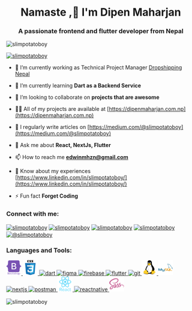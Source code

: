 <h1 align="center">Namaste ,🙏 I'm Dipen Maharjan</h1>
<h3 align="center">A passionate frontend and flutter developer from Nepal</h3>

<p align="left"> <img src="https://komarev.com/ghpvc/?username=slimpotatoboy&label=Profile%20views&color=0e75b6&style=flat" alt="slimpotatoboy" /> </p>

<p align="left"> <a href="https://twitter.com/slimpotatoboy" target="blank"><img src="https://img.shields.io/twitter/follow/slimpotatoboy?logo=twitter&style=for-the-badge" alt="slimpotatoboy" /></a> </p>

- 🔭 I’m currently working as Technical Project Manager [Dropshipping Nepal](https://dropshippingnepal.com/)

- 🌱 I’m currently learning **Dart as a Backend Service**

- 👯 I’m looking to collaborate on **projects that are awesome**

- 👨‍💻 All of my projects are available at [https://dipenmaharjan.com.np](https://dipenmaharjan.com.np)

- 📝 I regularly write articles on [https://medium.com/@slimpotatoboy](https://medium.com/@slimpotatoboy)

- 💬 Ask me about **React, NextJs, Flutter**

- 📫 How to reach me **edwinmhzn@gmail.com**

- 📄 Know about my experiences [https://www.linkedin.com/in/slimpotatoboy/](https://www.linkedin.com/in/slimpotatoboy/)

- ⚡ Fun fact **Forget Coding**

<h3 align="left">Connect with me:</h3>
<p align="left">
<a href="https://dev.to/slimpotatoboy" target="blank"><img align="center" src="https://raw.githubusercontent.com/rahuldkjain/github-profile-readme-generator/master/src/images/icons/Social/devto.svg" alt="slimpotatoboy" height="30" width="40" /></a>
<a href="https://twitter.com/slimpotatoboy" target="blank"><img align="center" src="https://raw.githubusercontent.com/rahuldkjain/github-profile-readme-generator/master/src/images/icons/Social/twitter.svg" alt="slimpotatoboy" height="30" width="40" /></a>
<a href="https://linkedin.com/in/slimpotatoboy" target="blank"><img align="center" src="https://raw.githubusercontent.com/rahuldkjain/github-profile-readme-generator/master/src/images/icons/Social/linked-in-alt.svg" alt="slimpotatoboy" height="30" width="40" /></a>
<a href="https://instagram.com/slimpotatoboy" target="blank"><img align="center" src="https://raw.githubusercontent.com/rahuldkjain/github-profile-readme-generator/master/src/images/icons/Social/instagram.svg" alt="slimpotatoboy" height="30" width="40" /></a>
<a href="https://medium.com/@slimpotatoboy" target="blank"><img align="center" src="https://raw.githubusercontent.com/rahuldkjain/github-profile-readme-generator/master/src/images/icons/Social/medium.svg" alt="@slimpotatoboy" height="30" width="40" /></a>
</p>

<h3 align="left">Languages and Tools:</h3>
<p align="left"> <a href="https://getbootstrap.com" target="_blank" rel="noreferrer"> <img src="https://raw.githubusercontent.com/devicons/devicon/master/icons/bootstrap/bootstrap-plain-wordmark.svg" alt="bootstrap" width="40" height="40"/> </a> <a href="https://www.w3schools.com/css/" target="_blank" rel="noreferrer"> <img src="https://raw.githubusercontent.com/devicons/devicon/master/icons/css3/css3-original-wordmark.svg" alt="css3" width="40" height="40"/> </a> <a href="https://dart.dev" target="_blank" rel="noreferrer"> <img src="https://www.vectorlogo.zone/logos/dartlang/dartlang-icon.svg" alt="dart" width="40" height="40"/> </a> <a href="https://www.figma.com/" target="_blank" rel="noreferrer"> <img src="https://www.vectorlogo.zone/logos/figma/figma-icon.svg" alt="figma" width="40" height="40"/> </a> <a href="https://firebase.google.com/" target="_blank" rel="noreferrer"> <img src="https://www.vectorlogo.zone/logos/firebase/firebase-icon.svg" alt="firebase" width="40" height="40"/> </a> <a href="https://flutter.dev" target="_blank" rel="noreferrer"> <img src="https://www.vectorlogo.zone/logos/flutterio/flutterio-icon.svg" alt="flutter" width="40" height="40"/> </a> <a href="https://git-scm.com/" target="_blank" rel="noreferrer"> <img src="https://www.vectorlogo.zone/logos/git-scm/git-scm-icon.svg" alt="git" width="40" height="40"/> </a> <a href="https://www.linux.org/" target="_blank" rel="noreferrer"> <img src="https://raw.githubusercontent.com/devicons/devicon/master/icons/linux/linux-original.svg" alt="linux" width="40" height="40"/> </a> <a href="https://www.mysql.com/" target="_blank" rel="noreferrer"> <img src="https://raw.githubusercontent.com/devicons/devicon/master/icons/mysql/mysql-original-wordmark.svg" alt="mysql" width="40" height="40"/> </a> <a href="https://nextjs.org/" target="_blank" rel="noreferrer"> <img src="https://cdn.worldvectorlogo.com/logos/nextjs-2.svg" alt="nextjs" width="40" height="40"/> </a> <a href="https://postman.com" target="_blank" rel="noreferrer"> <img src="https://www.vectorlogo.zone/logos/getpostman/getpostman-icon.svg" alt="postman" width="40" height="40"/> </a> <a href="https://reactjs.org/" target="_blank" rel="noreferrer"> <img src="https://raw.githubusercontent.com/devicons/devicon/master/icons/react/react-original-wordmark.svg" alt="react" width="40" height="40"/> </a> <a href="https://reactnative.dev/" target="_blank" rel="noreferrer"> <img src="https://reactnative.dev/img/header_logo.svg" alt="reactnative" width="40" height="40"/> </a> <a href="https://sass-lang.com" target="_blank" rel="noreferrer"> <img src="https://raw.githubusercontent.com/devicons/devicon/master/icons/sass/sass-original.svg" alt="sass" width="40" height="40"/> </a> </p>

<p><img align="center" src="https://github-readme-stats.vercel.app/api/top-langs?username=slimpotatoboy&show_icons=true&locale=en&layout=compact" alt="slimpotatoboy" /></p>

